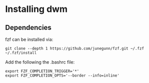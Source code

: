 # Installing dwm

## Dependencies
fzf can be installed via:
```
git clone --depth 1 https://github.com/junegunn/fzf.git ~/.fzf
~/.fzf/install
```
Add the following the .bashrc file:
```
export FZF_COMPLETION_TRIGGER='*'
export FZF_COMPLETION_OPTS='--border --info=inline'
```
